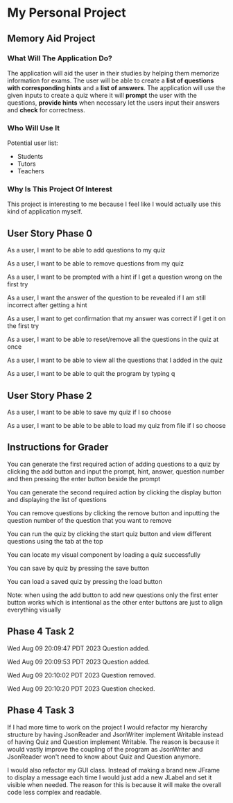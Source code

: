 # My Personal Project

## Memory Aid Project

<h3>What Will The Application Do?</h3>

The application will aid the user in their studies by 
helping them memorize information for exams.
The user will be able to create a **list of questions with 
corresponding hints** and a **list of answers**. 
The application will use the given inputs to 
create a quiz where it will **prompt** the user with the 
questions, **provide hints** when necessary let the users
input their answers and **check** for correctness. 

<h3>Who Will Use It</h3>

Potential user list:
- Students
- Tutors
- Teachers

<h3>Why Is This Project Of Interest</h3>

This project is interesting to me because I feel like 
I would actually use this kind of application myself.





## User Story Phase 0

As a user, I want to be able to add questions to my quiz

As a user, I want to be able to remove questions from my quiz

As a user, I want to be prompted with a hint if I get a question wrong on the first try

As a user, I want the answer of the question to be revealed if I am 
still incorrect after getting a hint

As a user, I want to get confirmation that my answer was correct if I get it on the first try

As a user, I want to be able to reset/remove all the questions in the quiz at once

As a user, I want to be able to view all the questions that I added in the quiz

As a user, I want to be able to quit the program by typing q

## User Story Phase 2

As a user, I want to be able to save my quiz if I so choose

As a user, I want to be able to be able to load my quiz from file if I so choose

## Instructions for Grader

You can generate the first required action of adding questions to a quiz by clicking the add button
and input the prompt, hint, answer, question number and then pressing the
enter button beside the prompt 

You can generate the second required action by clicking the display button and displaying the list of questions

You can remove questions by clicking the remove button and inputting the question number of the question
that you want to remove

You can run the quiz by clicking the start quiz button and view different questions using the tab at the top

You can locate my visual component by loading a quiz successfully

You can save by quiz by pressing the save button

You can load a saved quiz by pressing the load button

Note: when using the add button to add new questions only the first enter button works
which is intentional as the other enter buttons are just to align everything visually

## Phase 4 Task 2
Wed Aug 09 20:09:47 PDT 2023 Question added.

Wed Aug 09 20:09:53 PDT 2023 Question added.

Wed Aug 09 20:10:02 PDT 2023 Question removed.

Wed Aug 09 20:10:20 PDT 2023 Question checked.

## Phase 4 Task 3
If I had more time to work on the project I would refactor my hierarchy structure by having JsonReader
and JsonWriter implement Writable instead of having Quiz and Question implement Writable. The reason
is because it would vastly improve the coupling of the program as JsonWriter and JsonReader won't
need to know about Quiz and Question anymore.

I would also refactor my GUI class. Instead of making a brand new JFrame to display a message each time
I would just add a new JLabel and set it visible when needed. The reason for this is because it will make
the overall code less complex and readable.